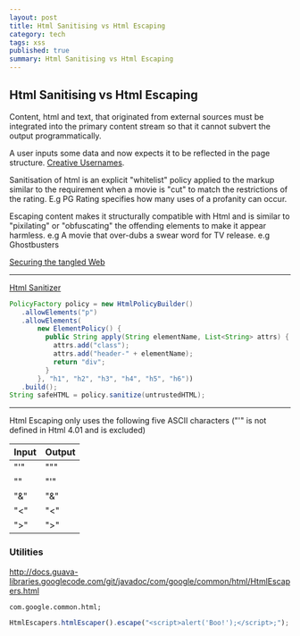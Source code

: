 ```yaml
---
layout: post
title: Html Sanitising vs Html Escaping
category: tech
tags: xss
published: true
summary: Html Sanitising vs Html Escaping
---
```


## Html Sanitising vs Html Escaping

Content, html and text, that originated from external sources must be integrated into the primary content stream so that it cannot subvert the output programmatically.

A user inputs some data and now expects it to be reflected in the page structure. [Creative Usernames](https://labs.spotify.com/2013/06/18/creative-usernames).

Sanitisation of html is an explicit "whitelist" policy applied to the markup similar to the requirement when a movie is "cut" to match the restrictions of the rating. E.g PG Rating specifies how many uses of a profanity can occur.

Escaping content makes it structurally compatible with Html and is similar to "pixilating" or "obfuscating" the offending elements to make it appear harmless.
e.g A movie that over-dubs a swear word for TV release. e.g Ghostbusters

[Securing the tangled Web](http://queue.acm.org/detail.cfm?id=2663760)

---

[Html Sanitizer](https://www.owasp.org/index.php/OWASP_Java_HTML_Sanitizer_Project#tab=Main)

~~~ java
PolicyFactory policy = new HtmlPolicyBuilder()
   .allowElements("p")
   .allowElements(
       new ElementPolicy() {
         public String apply(String elementName, List<String> attrs) {
           attrs.add("class");
           attrs.add("header-" + elementName);
           return "div";
         }
       }, "h1", "h2", "h3", "h4", "h5", "h6"))
   .build();
String safeHTML = policy.sanitize(untrustedHTML);
~~~

---

Html Escaping only uses the following five ASCII characters ("&apos;" is not defined in Html 4.01 and is excluded)

|Input  | Output
|-------|----------
| "'"   | "&quot;" |
| "\"   |"&#39;"   |
| "&"   | "&amp;"  |
| "<"   | "&lt;"   |
| ">"   | "&gt;"   |

### Utilities

http://docs.guava-libraries.googlecode.com/git/javadoc/com/google/common/html/HtmlEscapers.html

~~~
com.google.common.html;
~~~

~~~ javascript
HtmlEscapers.htmlEscaper().escape("<script>alert('Boo!');</script>;");
~~~
